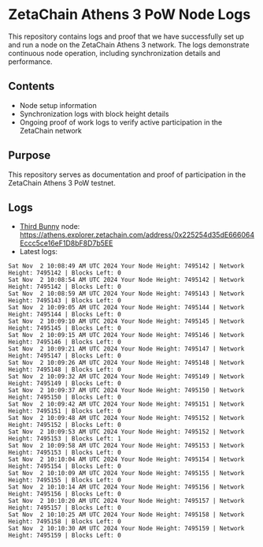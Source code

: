 # ZetaChain Athens 3 PoW Node Logs
This repository contains logs and proof that we have successfully set up and run a node on the ZetaChain Athens 3 network. The logs demonstrate continuous node operation, including synchronization details and performance.

## Contents
- Node setup information
- Synchronization logs with block height details
- Ongoing proof of work logs to verify active participation in the ZetaChain network

## Purpose
This repository serves as documentation and proof of participation in the ZetaChain Athens 3 PoW testnet.

## Logs

- [Third Bunny](https://thirdbunny.xyz/) node: https://athens.explorer.zetachain.com/address/0x225254d35dE666064Eccc5ce16eF1D8bF8D7b5EE
- Latest logs:
```
Sat Nov  2 10:08:49 AM UTC 2024 Your Node Height: 7495142 | Network Height: 7495142 | Blocks Left: 0
Sat Nov  2 10:08:54 AM UTC 2024 Your Node Height: 7495142 | Network Height: 7495142 | Blocks Left: 0
Sat Nov  2 10:08:59 AM UTC 2024 Your Node Height: 7495143 | Network Height: 7495143 | Blocks Left: 0
Sat Nov  2 10:09:05 AM UTC 2024 Your Node Height: 7495144 | Network Height: 7495144 | Blocks Left: 0
Sat Nov  2 10:09:10 AM UTC 2024 Your Node Height: 7495145 | Network Height: 7495145 | Blocks Left: 0
Sat Nov  2 10:09:15 AM UTC 2024 Your Node Height: 7495146 | Network Height: 7495146 | Blocks Left: 0
Sat Nov  2 10:09:21 AM UTC 2024 Your Node Height: 7495147 | Network Height: 7495147 | Blocks Left: 0
Sat Nov  2 10:09:26 AM UTC 2024 Your Node Height: 7495148 | Network Height: 7495148 | Blocks Left: 0
Sat Nov  2 10:09:32 AM UTC 2024 Your Node Height: 7495149 | Network Height: 7495149 | Blocks Left: 0
Sat Nov  2 10:09:37 AM UTC 2024 Your Node Height: 7495150 | Network Height: 7495150 | Blocks Left: 0
Sat Nov  2 10:09:42 AM UTC 2024 Your Node Height: 7495151 | Network Height: 7495151 | Blocks Left: 0
Sat Nov  2 10:09:48 AM UTC 2024 Your Node Height: 7495152 | Network Height: 7495152 | Blocks Left: 0
Sat Nov  2 10:09:53 AM UTC 2024 Your Node Height: 7495152 | Network Height: 7495153 | Blocks Left: 1
Sat Nov  2 10:09:58 AM UTC 2024 Your Node Height: 7495153 | Network Height: 7495153 | Blocks Left: 0
Sat Nov  2 10:10:04 AM UTC 2024 Your Node Height: 7495154 | Network Height: 7495154 | Blocks Left: 0
Sat Nov  2 10:10:09 AM UTC 2024 Your Node Height: 7495155 | Network Height: 7495155 | Blocks Left: 0
Sat Nov  2 10:10:14 AM UTC 2024 Your Node Height: 7495156 | Network Height: 7495156 | Blocks Left: 0
Sat Nov  2 10:10:20 AM UTC 2024 Your Node Height: 7495157 | Network Height: 7495157 | Blocks Left: 0
Sat Nov  2 10:10:25 AM UTC 2024 Your Node Height: 7495158 | Network Height: 7495158 | Blocks Left: 0
Sat Nov  2 10:10:30 AM UTC 2024 Your Node Height: 7495159 | Network Height: 7495159 | Blocks Left: 0
```
